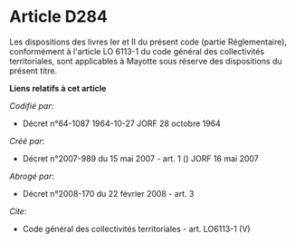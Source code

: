 # Article D284

Les dispositions des livres Ier et II du présent code (partie Réglementaire), conformément à l'article LO 6113-1 du code
général des collectivités territoriales, sont applicables à Mayotte sous réserve des dispositions du présent titre.

**Liens relatifs à cet article**

_Codifié par_:

  - Décret n°64-1087 1964-10-27 JORF 28 octobre 1964

_Créé par_:

  - Décret n°2007-989 du 15 mai 2007 - art. 1 () JORF 16 mai 2007

_Abrogé par_:

  - Décret n°2008-170 du 22 février 2008 - art. 3

_Cite_:

  - Code général des collectivités territoriales - art. LO6113-1 (V)
